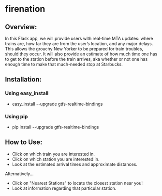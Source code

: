 # firenation

## Overview:
In this Flask app, we will provide users with real-time MTA updates: where trains are, how far they are from the user’s location, and any major delays. This allows the grouchy New Yorker to be prepared for train troubles, should they occur. It will also provide an estimate of how much time one has to get to the station before the train arrives, aka whether or not one has enough time to make that much-needed stop at Starbucks.

## Installation:
### Using easy_install
- easy_install --upgrade gtfs-realtime-bindings

### Using pip
- pip install --upgrade gtfs-realtime-bindings

## How to Use:
- Click on which train you are interested in.
- Click on which station you are interested in.
- Look at the estimated arrival times and approximate distances.

Alternatively...
- Click on "Nearest Stations" to locate the closest station near you!
- Look at information regarding that particular station.
